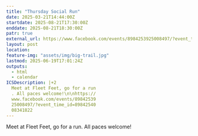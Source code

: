 ```yaml
---
title: "Thursday Social Run"
date: 2025-03-21T14:44:00Z
startdate: 2025-08-21T17:30:00Z
enddate: 2025-08-21T18:30:00Z
patr: true
external_url: https://www.facebook.com/events/8984253925008497/?event_time_id=8984254008341822
layout: post
location: 
feature-img: "assets/img/big-trail.jpg"
lastmod: 2025-06-19T17:01:24Z
outputs:
  - html
  - calendar
ICSDescription: |+2
  Meet at Fleet Feet, go for a run  . All paces welcome!\n\nhttps://  www.facebook.com/events/89842539  25008497/?event_time_id=89842540  08341822
---
```


Meet at Fleet Feet, go for a run. All paces welcome!<br>
  <br>
  
